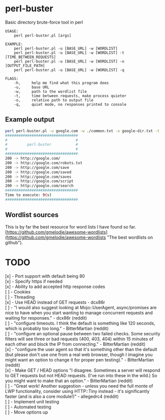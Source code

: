 # perl-buster
 Basic directory brute-force tool in perl

```
USAGE:
    perl perl-buster.pl [args]

EXAMPLE: 
    perl perl-buster.pl -u [BASE_URL] -w [WORDLIST]
    perl perl-buster.pl -u [BASE_URL] -w [WORDLIST] -t [TIME_BETWEEN_REQUESTS]
    perl perl-buster.pl -u [BASE_URL] -w [WORDLIST] -o [OUTPUT_FILE_PATH]
    perl perl-buster.pl -u [BASE_URL] -w [WORDLIST] -q

FLAGS: 
    -h,     help me find what this program does
    -u,     base URL
    -w,     path to the wordlist file
    -t,     time between requests, make process quieter
    -o,     relative path to output file
    -q,     quiet mode, no responses printed to console
```

## Example output

```bash
perl perl-buster.pl -u google.com -w ./common.txt -o google-dir.txt -t 0
#################################
#                               #
#         perl-buster           #
#                               #
#################################
200 -> http://google.com/
200 -> http://google.com/robots.txt
200 -> http://google.com/save
200 -> http://google.com/saved
200 -> http://google.com/saves
200 -> http://google.com/script
200 -> http://google.com/search
#################################
Time to execute: 9(s)
#################################
```

## Wordlist sources

This is by far the best resource for word lists I have found so far.
[https://github.com/gmelodie/awesome-wordlists](https://github.com/gmelodie/awesome-wordlists "The best wordlists on github").


# TODO

[x] - Port support with default being 80  
[x] - Specify https if needed   
[x] - Ability to add accepted http response codes  
[ ] - Cookies  
[ ] - Threading   
[x] - Use HEAD instead of GET requests - dcx86r   
[ ] - "I would also suggest looking at Mojo::UserAgent, async/promises are nice to have when you start wanting to manage concurrent requests and waiting for responses." - dcx86r (reddit)   
[ ] - "configure timeouts. I think the default is something like 120 seconds, which is probably too long." - BitterMartian (reddit)   
[ ] - "configure an optional pause between two failed checks. Some security filters will see three or bad requests (400, 403, 404) within 15 minutes of each other and block the IP from connecting." - BitterMartian (reddit)   
[x] - "configure the user agent so that it's something other than the default (but please don't use one from a real web browser, though I imagine you might want an option to change it for proper pen testing)." - BitterMartian (reddit)   
[x] - Make GET / HEAD options "I disagree. Sometimes a server will respond to GET requests but not HEAD requests. (I've run into these in the wild.) So you might want to make that an option." - BitterMartian (reddit)   
[ ] - "Great work! Another suggestion - unless you need the full monte of LWP functionality, consider using HTTP::Tiny instead - it's significantly faster (and is also a core module!)" - allegedrc4 (reddit)   
[ ] - Implement unit testing   
[ ] - Automated testing   
[ ] - Move options up  
